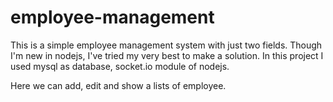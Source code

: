 employee-management
===================

This is a simple employee management system with just two fields. Though I'm new in nodejs, I've tried my very best to make a solution. In this project I used mysql as database, socket.io module of nodejs.

Here we can add, edit and show a lists of employee.
